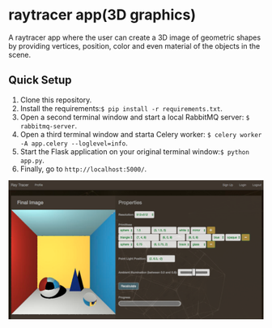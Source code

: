 # raytracer app(3D graphics)
A raytracer app where the user can create a 3D image of geometric shapes by providing
vertices, position, color and even material of the objects in the scene.

## Quick Setup
1. Clone this repository.   
2. Install the requirements:`$ pip install -r requirements.txt`.  
3. Open a second terminal window and start a local RabbitMQ server: `$ rabbitmq-server`.  
4. Open a third terminal window and starta Celery worker: `$ celery worker -A app.celery --loglevel=info`.
5. Start the Flask application on your original terminal window:`$ python app.py`.  
6. Finally, go to `http://localhost:5000/`.

![cornell box](./cornell-box.png)
